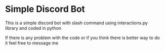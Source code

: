 # Simple Discord Bot
This is a simple discord bot with slash command using interactions.py library and coded in python

If there is any problem with the code or if you think there is better way to do it feel free to message me
